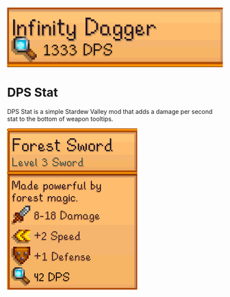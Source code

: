 ![banner](media/banner_upscaled3x.png)

# DPS Stat
DPS Stat is a simple Stardew Valley mod that adds a damage per second stat to the bottom of weapon tooltips.

![preview](media/preview1.png)

